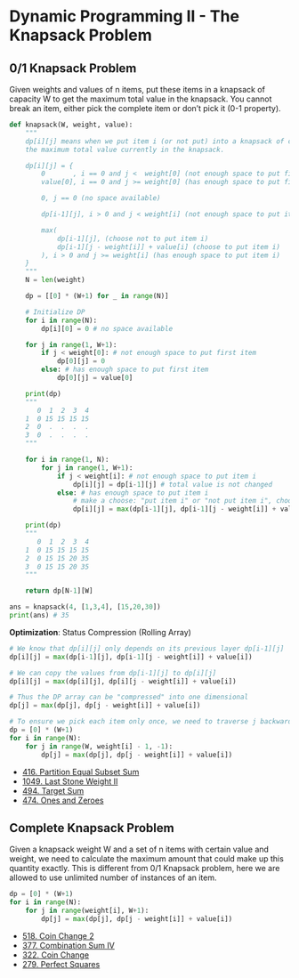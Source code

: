 # Dynamic Programming II - The Knapsack Problem

## 0/1 Knapsack Problem

Given weights and values of n items, put these items in a knapsack of capacity W to get the maximum total value in the knapsack. You cannot break an item, either pick the complete item or don’t pick it (0-1 property).

```py
def knapsack(W, weight, value):
    """
    dp[i][j] means when we put item i (or not put) into a knapsack of capacity j,
    the maximum total value currently in the knapsack.

    dp[i][j] = {
        0       , i == 0 and j <  weight[0] (not enough space to put first item)
        value[0], i == 0 and j >= weight[0] (has enough space to put first item)

        0, j == 0 (no space available)

        dp[i-1][j], i > 0 and j < weight[i] (not enough space to put item i)

        max(
            dp[i-1][j], (choose not to put item i)
            dp[i-1][j - weight[i]] + value[i] (choose to put item i)
        ), i > 0 and j >= weight[i] (has enough space to put item i)
    }
    """
    N = len(weight)

    dp = [[0] * (W+1) for _ in range(N)]

    # Initialize DP
    for i in range(N):
        dp[i][0] = 0 # no space available

    for j in range(1, W+1):
        if j < weight[0]: # not enough space to put first item
            dp[0][j] = 0
        else: # has enough space to put first item
            dp[0][j] = value[0]

    print(dp)
    """
       0  1  2  3  4
    1  0 15 15 15 15
    2  0  .  .  .  .
    3  0  .  .  .  .
    """

    for i in range(1, N):
        for j in range(1, W+1):
            if j < weight[i]: # not enough space to put item i
                dp[i][j] = dp[i-1][j] # total value is not changed
            else: # has enough space to put item i
                # make a choose: "put item i" or "not put item i", choose the max value
                dp[i][j] = max(dp[i-1][j], dp[i-1][j - weight[i]] + value[i])

    print(dp)
    """
       0  1  2  3  4
    1  0 15 15 15 15
    2  0 15 15 20 35
    3  0 15 15 20 35
    """

    return dp[N-1][W]

ans = knapsack(4, [1,3,4], [15,20,30])
print(ans) # 35
```

**Optimization**: Status Compression (Rolling Array)

```py
# We know that dp[i][j] only depends on its previous layer dp[i-1][j]
dp[i][j] = max(dp[i-1][j], dp[i-1][j - weight[i]] + value[i])

# We can copy the values from dp[i-1][j] to dp[i][j]
dp[i][j] = max(dp[i][j], dp[i][j - weight[i]] + value[i])

# Thus the DP array can be "compressed" into one dimensional
dp[j] = max(dp[j], dp[j - weight[i]] + value[i])

# To ensure we pick each item only once, we need to traverse j backwards from W to weight[i]
dp = [0] * (W+1)
for i in range(N):
    for j in range(W, weight[i] - 1, -1):
        dp[j] = max(dp[j], dp[j - weight[i]] + value[i])
```

- [416. Partition Equal Subset Sum](https://leetcode.com/problems/partition-equal-subset-sum/)
- [1049. Last Stone Weight II](https://leetcode.com/problems/last-stone-weight-ii/)
- [494. Target Sum](https://leetcode.com/problems/target-sum/)
- [474. Ones and Zeroes](https://leetcode.com/problems/ones-and-zeroes/)

## Complete Knapsack Problem

Given a knapsack weight W and a set of n items with certain value and weight, we need to calculate the maximum amount that could make up this quantity exactly. This is different from 0/1 Knapsack problem, here we are allowed to use unlimited number of instances of an item.

```py
dp = [0] * (W+1)
for i in range(N):
    for j in range(weight[i], W+1):
        dp[j] = max(dp[j], dp[j - weight[i]] + value[i])
```

- [518. Coin Change 2](https://leetcode.com/problems/coin-change-2/)
- [377. Combination Sum IV](https://leetcode.com/problems/combination-sum-iv/)
- [322. Coin Change](https://leetcode.com/problems/coin-change/)
- [279. Perfect Squares](https://leetcode.com/problems/perfect-squares/)